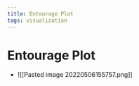 ```yaml
---
title: Entourage Plot
tags: visualization
---
```


# Entourage Plot
- ![[Pasted image 20220506155757.png]]


























